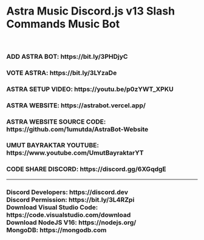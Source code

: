# Astra Music Discord.js v13 Slash Commands Music Bot
<br>
<h3>ADD ASTRA BOT: https://bit.ly/3PHDjyC</h3>
<h3>VOTE ASTRA: https://bit.ly/3LYzaDe</h3>
<h3>ASTRA SETUP VIDEO: https://youtu.be/p0zYWT_XPKU</h3>
<h3>ASTRA WEBSITE: https://astrabot.vercel.app/</h3>
<h3>ASTRA WEBSITE SOURCE CODE: https://github.com/1umutda/AstraBot-Website</h3>
<h3>UMUT BAYRAKTAR YOUTUBE: https://www.youtube.com/UmutBayraktarYT</h3>
<h3>CODE SHARE DISCORD: https://discord.gg/6XGqdgE</h3>
<hr>
<h3>
Discord Developers: https://discord.dev<br>
Discord Permission: https://bit.ly/3L4RZpi<br>
Download Visual Studio Code: https://code.visualstudio.com/download<br>
Download NodeJS V16: https://nodejs.org/<br>
MongoDB: https://mongodb.com
</h3>
